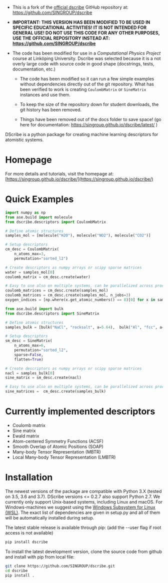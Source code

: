 * This is a fork of the [official dscribe](https://singroup.github.io/dscribe/latest/) GitHub repository at: https://github.com/SINGROUP/dscribe

* **IMPORTANT: THIS VERSION HAS BEEN MODIFIED TO BE USED IN SPECIFIC EDUCATIONAL ACTIVITIES!
  IT IS NOT INTENDED FOR GENERAL USE! DO NOT USE THIS CODE FOR ANY OTHER PURPOSES,
  USE THE OFFICIAL REPOSITORY INSTEAD AT: https://github.com/SINGROUP/dscribe**

* The code has been modified for use in a *Computational Physics Project* course at Linköping University.
  Dscribe was selected because it is a not overly large code with source code in good shape (docstrings, tests, documentation, etc.)

  - The code has been modified so it can run a few simple examples without dependencies directly out of the git repository.
    What has been verified to work is creating `CoulombMatrix` or `SineMatrix` instances and use them.

  - To keep the size of the repository down for student downloads, the git history has been removed.

  - Things have been removed out of the docs folder to save space! (go here for documentation: https://singroup.github.io/dscribe/latest/ )

DScribe is a python package for creating machine learning descriptors for
atomistic systems.

# Homepage
For more details and tutorials, visit the homepage at:
[https://singroup.github.io/dscribe/](https://singroup.github.io/dscribe/)

# Quick Examples
```python
import numpy as np
from ase.build import molecule
from dscribe.descriptors import CoulombMatrix

# Define atomic structures
samples_mol = [molecule("H2O"), molecule("NO2"), molecule("CO2")]

# Setup descriptors
cm_desc = CoulombMatrix(
    n_atoms_max=3,
    permutation="sorted_l2")

# Create descriptors as numpy arrays or scipy sparse matrices
water = samples_mol[0]
coulomb_matrix = cm_desc.create(water)

# Easy to use also on multiple systems, can be parallelized across processes
coulomb_matrices = cm_desc.create(samples_mol)
coulomb_matrices = cm_desc.create(samples_mol, n_jobs=3)
oxygen_indices = [np.where(x.get_atomic_numbers() == 8)[0] for x in samples_mol]
```

```python
from ase.build import bulk
from dscribe.descriptors import SineMatrix

# Define atomic structures
samples_bulk = [bulk("NaCl", "rocksalt", a=5.64),  bulk("Al", "fcc", a=4.046)]

# Setup descriptors
sm_desc = SineMatrix(
    n_atoms_max=6,
    permutation="sorted_l2",
    sparse=False,
    flatten=True)

# Create descriptors as numpy arrays or scipy sparse matrices
nacl = samples_bulk[0]
sine_matrix = sm_desc.create(nacl)

# Easy to use also on multiple systems, can be parallelized across processes
sine_matrices =  cm_desc.create(samples_bulk)
```

# Currently implemented descriptors
 * Coulomb matrix
 * Sine matrix
 * Ewald matrix
 * Atom-centered Symmetry Functions (ACSF)
 * Smooth Overlap of Atomic Positions (SOAP)
 * Many-body Tensor Representation (MBTR)
 * Local Many-body Tensor Representation (LMBTR)

# Installation
The newest versions of the package are compatible with Python 3.X (tested on
3.5, 3.6 and 3.7). DScribe versions <= 0.2.7 also support Python 2.7. We
currently only support Unix-based systems, including Linux and macOS. For
Windows-machines we suggest using the [Windows Subsystem for Linux (WSL)](https://en.wikipedia.org/wiki/Windows_Subsystem_for_Linux).
The exact list of dependencies are given in setup.py and all of them will be
automatically installed during setup.

The latest stable release is available through pip: (add the -\-user flag if
root access is not available)

```sh
pip install dscribe
```

To install the latest development version, clone the source code from github
and install with pip from local file:

```sh
git clone https://github.com/SINGROUP/dscribe.git
cd dscribe
pip install .
```
